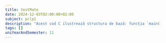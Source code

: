 ```yaml
---
title: testMate
date: 2024-12-03T02:00:00+02:00
subject: pclp1
description: "Acest cod C ilustrează structura de bază: funcția `main()` ca punct de intrare, includerea antetelor (`stdio.h`) pentru I/O, și utilizarea `printf()` pentru afișarea textului. Se demonstrează și valoarea de retur."
tags: []
uniYearAndSemester: 11
---
```


